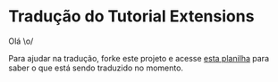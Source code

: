 # Tradução do Tutorial Extensions
Olá \o/

Para ajudar na tradução, forke este projeto e acesse [esta planilha](https://docs.google.com/spreadsheets/d/1ZZfPV2MEgUdwgzczGChpCLZtG1uq1XPqr-BYRxEOkps/edit?usp=sharing) para saber o que está sendo traduzido no momento.
